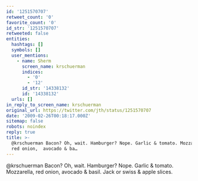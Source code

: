 ```yaml
---
id: '1251570707'
retweet_count: '0'
favorite_count: '0'
id_str: '1251570707'
retweeted: false
entities:
  hashtags: []
  symbols: []
  user_mentions:
    - name: Sherm
      screen_name: krschuerman
      indices:
        - '0'
        - '12'
      id_str: '14338132'
      id: '14338132'
  urls: []
in_reply_to_screen_name: krschuerman
original_url: https://twitter.com/jth/status/1251570707
date: '2009-02-26T00:18:17.000Z'
sitemap: false
robots: noindex
reply: true
title: >-
  @krschuerman Bacon? Oh, wait. Hamburger? Nope. Garlic & tomato. Mozzarella,
  red onion,  avocado & ba…
---
```


@krschuerman Bacon? Oh, wait. Hamburger? Nope. Garlic & tomato. Mozzarella, red onion,  avocado & basil. Jack or swiss & apple slices.